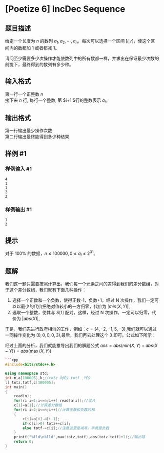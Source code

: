 # [Poetize 6] IncDec Sequence

## 题目描述

给定一个长度为 $n$ 的数列 ${a_1,a_2,\cdots,a_n}$，每次可以选择一个区间 $[l,r]$，使这个区间内的数都加 $1$ 或者都减 $1$。 
  
请问至少需要多少次操作才能使数列中的所有数都一样，并求出在保证最少次数的前提下，最终得到的数列有多少种。

## 输入格式

第一行一个正整数 $n$   
接下来 $n$ 行, 每行一个整数, 第 $i+1 $行的整数表示 $a_i$。

## 输出格式

第一行输出最少操作次数   
第二行输出最终能得到多少种结果

## 样例 #1

### 样例输入 #1

```
4
1
1
2
2
```

### 样例输出 #1

```
1
2
```

## 提示

对于 $100\%$ 的数据，$n\le 100000, 0 \le a_i \le 2^{31}$。

## 题解
我们这一题只需要按照计算出，我们每一个元素之间的差得到我们的差分数组，对于这个差分数组，我们就有下面几种操作：
1. 选择一个正数和一个负数，使得正数-1，负数+1，经过 N 次操作，我们一定可以以最少的代价把绝对值较小的一方归零，代价为 $|min(X,Y)|$,
2. 选取一个整数，使其与 $S[1]$ 配对，这样，经过 N 次操作，一定可以归零，代价为 $|abs(X)|$,

于是，我们先进行政府相消的工作，例如：$c=(4,-2,-1,5,-3)$,我们就可以通过一同操作变化为 $(0,0,0,0,3)$,最后，我们再去处理这个 3 即可。公式如下所示：

经过上面的分析，我们就能推导出我们的解题公式
$ans=abs(min(X,Y)+abs(X-Y))=abs(\max(X,Y))$

```cpp
```cpp
#include<bits/stdc++.h>

using namespace std;
int n,a[100005],k;//totz ÕýÊý totf ¸ºÊý 
ll totz,totf,c[100005];
int main()
{
    read(n);
    for(ri i=1;i<=n;i++) read(a[i]);//读入
    c[1]=a[1];//计算差分数组
    for(ri i=2;i<=n;i++)//计算正数和负数的和
    {
        c[i]=a[i]-a[i-1];
        if(c[i]>0) totz+=c[i];
        else totf-=c[i];//注意这里是减号，毕竟是负数
    }
    printf("%lld\n%lld",max(totz,totf),abs(totz-totf)+1);//输出咯
    return 0;
}
```
```